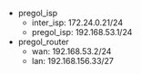 * pregol_isp
    * inter_isp: 172.24.0.21/24
    * pregol_isp: 192.168.53.1/24
* pregol_router
    * wan: 192.168.53.2/24
    * lan: 192.168.156.33/27